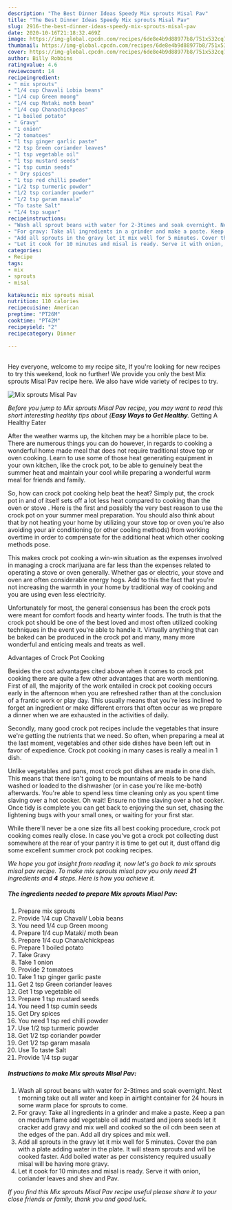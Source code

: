 ```yaml
---
description: "The Best Dinner Ideas Speedy Mix sprouts Misal Pav"
title: "The Best Dinner Ideas Speedy Mix sprouts Misal Pav"
slug: 2916-the-best-dinner-ideas-speedy-mix-sprouts-misal-pav
date: 2020-10-16T21:18:32.469Z
image: https://img-global.cpcdn.com/recipes/6de8e4b9d88977b8/751x532cq70/mix-sprouts-misal-pav-recipe-main-photo.jpg
thumbnail: https://img-global.cpcdn.com/recipes/6de8e4b9d88977b8/751x532cq70/mix-sprouts-misal-pav-recipe-main-photo.jpg
cover: https://img-global.cpcdn.com/recipes/6de8e4b9d88977b8/751x532cq70/mix-sprouts-misal-pav-recipe-main-photo.jpg
author: Billy Robbins
ratingvalue: 4.6
reviewcount: 14
recipeingredient:
- " mix sprouts"
- "1/4 cup Chavali Lobia beans"
- "1/4 cup Green moong"
- "1/4 cup Mataki moth bean"
- "1/4 cup Chanachickpeas"
- "1 boiled potato"
- " Gravy"
- "1 onion"
- "2 tomatoes"
- "1 tsp ginger garlic paste"
- "2 tsp Green coriander leaves"
- "1 tsp vegetable oil"
- "1 tsp mustard seeds"
- "1 tsp cumin seeds"
- " Dry spices"
- "1 tsp red chilli powder"
- "1/2 tsp turmeric powder"
- "1/2 tsp coriander powder"
- "1/2 tsp garam masala"
- "To taste Salt"
- "1/4 tsp sugar"
recipeinstructions:
- "Wash all sprout beans with water for 2-3times and soak overnight. Next t morning take out all water and keep in airtight container for 24 hours in some warm place for sprouts to come."
- "For gravy: Take all ingredients in a grinder and make a paste. Keep a pan on medium flame add vegetable oil add mustard and jeera seeds let it cracker add gravy and mix well and cooked so the oil cdn been seen at the edges of the pan. Add all dry spices and mix well."
- "Add all sprouts in the gravy let it mix well for 5 minutes. Cover the pan with a plate adding water in the plate. It will steam sprouts and will be cooked faster. Add boiled water as per consistency required usually misal will be having more gravy."
- "Let it cook for 10 minutes and misal is ready. Serve it with onion, coriander leaves and shev and Pav."
categories:
- Recipe
tags:
- mix
- sprouts
- misal

katakunci: mix sprouts misal 
nutrition: 110 calories
recipecuisine: American
preptime: "PT26M"
cooktime: "PT42M"
recipeyield: "2"
recipecategory: Dinner

---
```

<br>
Hey everyone, welcome to my recipe site, If you're looking for new recipes to try this weekend, look no further! We provide you only the best Mix sprouts Misal Pav recipe here. We also have wide variety of recipes to try.
<br>


![Mix sprouts Misal Pav](https://img-global.cpcdn.com/recipes/6de8e4b9d88977b8/751x532cq70/mix-sprouts-misal-pav-recipe-main-photo.jpg)

<i>Before you jump to Mix sprouts Misal Pav recipe, you may want to read this short interesting healthy tips about {<strong>Easy Ways to Get Healthy</strong>.</i>
Getting A Healthy Eater


After the weather warms up, the kitchen may be a horrible place to be. There are numerous things you can do however, in regards to cooking a wonderful home made meal that does not require traditional stove top or oven cooking. Learn to use some of those heat generating equipment in your own kitchen, like the crock pot, to be able to genuinely beat the summer heat and maintain your cool while preparing a wonderful warm meal for friends and family.

So, how can crock pot cooking help beat the heat? Simply put, the crock pot in and of itself sets off a lot less heat compared to cooking than the oven or stove . Here is the first and possibly the very best reason to use the crock pot on your summer meal preparation. You should also think about that by not heating your home by utilizing your stove top or oven you're also avoiding your air conditioning (or other cooling methods) from working overtime in order to compensate for the additional heat which other cooking methods pose.

This makes crock pot cooking a win-win situation as the expenses involved in managing a crock marijuana are far less than the expenses related to operating a stove or oven generally. Whether gas or electric, your stove and oven are often considerable energy hogs. Add to this the fact that you're not increasing the warmth in your home by traditional way of cooking and you are using even less electricity.

Unfortunately for most, the general consensus has been the crock pots were meant for comfort foods and hearty winter foods.  The truth is that the crock pot should be one of the best loved and most often utilized cooking techniques in the event you're able to handle it.  Virtually anything that can be baked can be produced in the crock pot and many, many more wonderful and enticing meals and treats as well.

Advantages of Crock Pot Cooking

Besides the cost advantages cited above when it comes to crock pot cooking there are quite a few other advantages that are worth mentioning. First of all, the majority of the work entailed in crock pot cooking occurs early in the afternoon when you are refreshed rather than at the conclusion of a frantic work or play day. This usually means that you're less inclined to forget an ingredient or make different errors that often occur as we prepare a dinner when we are exhausted in the activities of daily.

Secondly, many good crock pot recipes include the vegetables that insure we're getting the nutrients that we need. So often, when preparing a meal at the last moment, vegetables and other side dishes have been left out in favor of expedience. Crock pot cooking in many cases is really a meal in 1 dish.

 Unlike vegetables and pans, most crock pot dishes are made in one dish. This means that there isn't going to be mountains of meals to be hand washed or loaded to the dishwasher (or in case you're like me-both) afterwards. You're able to spend less time cleaning only as you spent time slaving over a hot cooker. Oh wait! Ensure no time slaving over a hot cooker. Once tidy is complete you can get back to enjoying the sun set, chasing the lightening bugs with your small ones, or waiting for your first star.

While there'll never be a one size fits all best cooking procedure, crock pot cooking comes really close. In case you've got a crock pot collecting dust somewhere at the rear of your pantry it is time to get out it, dust offand dig some excellent summer crock pot cooking recipes.


<i>We hope you got insight from reading it, now let's go back to mix sprouts misal pav recipe. To make mix sprouts misal pav you only need <strong>21</strong> ingredients and <strong>4</strong> steps. Here is how you achieve it.
</i>

##### The ingredients needed to prepare Mix sprouts Misal Pav:

1. Prepare  mix sprouts
1. Provide 1/4 cup Chavali/ Lobia beans
1. You need 1/4 cup Green moong
1. Prepare 1/4 cup Mataki/ moth bean
1. Prepare 1/4 cup Chana/chickpeas
1. Prepare 1 boiled potato
1. Take  Gravy
1. Take 1 onion
1. Provide 2 tomatoes
1. Take 1 tsp ginger garlic paste
1. Get 2 tsp Green coriander leaves
1. Get 1 tsp vegetable oil
1. Prepare 1 tsp mustard seeds
1. You need 1 tsp cumin seeds
1. Get  Dry spices
1. You need 1 tsp red chilli powder
1. Use 1/2 tsp turmeric powder
1. Get 1/2 tsp coriander powder
1. Get 1/2 tsp garam masala
1. Use To taste Salt
1. Provide 1/4 tsp sugar


##### Instructions to make Mix sprouts Misal Pav:

1. Wash all sprout beans with water for 2-3times and soak overnight. Next t morning take out all water and keep in airtight container for 24 hours in some warm place for sprouts to come.
1. For gravy: Take all ingredients in a grinder and make a paste. Keep a pan on medium flame add vegetable oil add mustard and jeera seeds let it cracker add gravy and mix well and cooked so the oil cdn been seen at the edges of the pan. Add all dry spices and mix well.
1. Add all sprouts in the gravy let it mix well for 5 minutes. Cover the pan with a plate adding water in the plate. It will steam sprouts and will be cooked faster. Add boiled water as per consistency required usually misal will be having more gravy.
1. Let it cook for 10 minutes and misal is ready. Serve it with onion, coriander leaves and shev and Pav.




<i>If you find this Mix sprouts Misal Pav recipe useful please share it to your close friends or family, thank you and good luck.</i>
